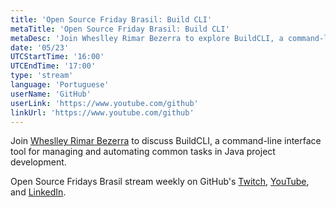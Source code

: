 ```yaml
---
title: 'Open Source Friday Brasil: Build CLI'
metaTitle: 'Open Source Friday Brasil: Build CLI'
metaDesc: 'Join Wheslley Rimar Bezerra to explore BuildCLI, a command-line tool for managing Java project development.'
date: '05/23'
UTCStartTime: '16:00'
UTCEndTime: '17:00'
type: 'stream'
language: 'Portuguese'
userName: 'GitHub'
userLink: 'https://www.youtube.com/github'
linkUrl: 'https://www.youtube.com/github'
---
```


Join [Wheslley Rimar Bezerra](https://github.com/wheslleyrimar) to discuss BuildCLI, a command-line interface tool for managing and automating common tasks in Java project development.

Open Source Fridays Brasil stream weekly on GitHub's [Twitch](https://www.twitch.tv/githubbrasil), [YouTube](https://github.com/youtube), and [LinkedIn](https://www.linkedin.com/company/githubbrasil).
